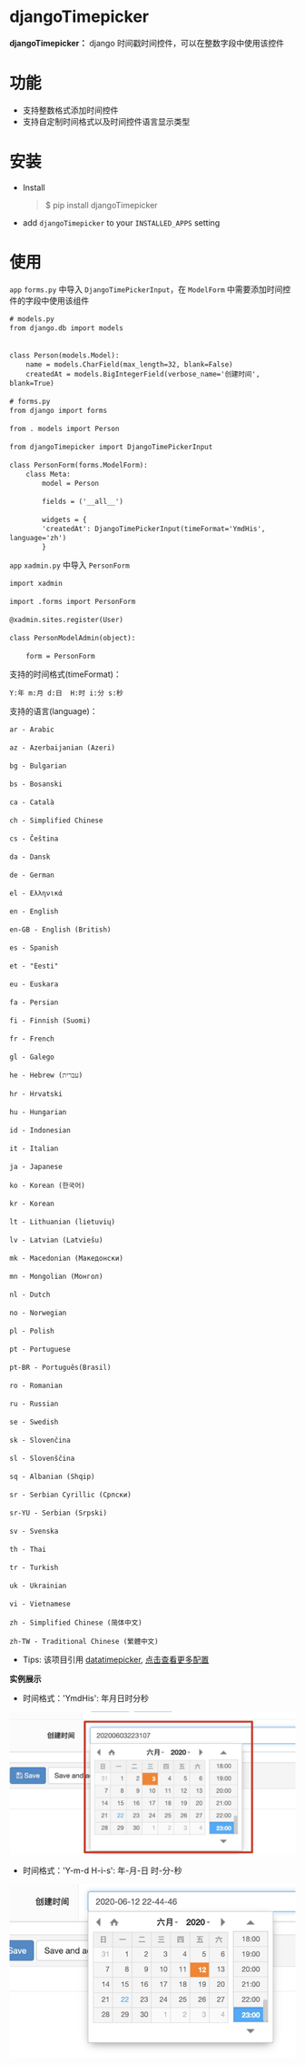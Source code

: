djangoTimepicker
=========================

**djangoTimepicker：** django 时间戳时间控件，可以在整数字段中使用该控件

功能
=========

- 支持整数格式添加时间控件
- 支持自定制时间格式以及时间控件语言显示类型

安装
=============

* Install
    > $ pip install djangoTimepicker

* add `djangoTimepicker` to your `INSTALLED_APPS` setting

使用
======

`app` `forms.py` 中导入 `DjangoTimePickerInput`，在 `ModelForm` 中需要添加时间控件的字段中使用该组件

    # models.py
    from django.db import models


    class Person(models.Model):
        name = models.CharField(max_length=32, blank=False)
        createdAt = models.BigIntegerField(verbose_name='创建时间', blank=True)

    # forms.py
    from django import forms

    from . models import Person

    from djangoTimepicker import DjangoTimePickerInput

    class PersonForm(forms.ModelForm):
        class Meta:
            model = Person

            fields = ('__all__')

            widgets = {
            'createdAt': DjangoTimePickerInput(timeFormat='YmdHis', language='zh')
            }

`app` `xadmin.py` 中导入 `PersonForm`

    import xadmin

    import .forms import PersonForm

    @xadmin.sites.register(User)

    class PersonModelAdmin(object):
    
        form = PersonForm

支持的时间格式(timeFormat)：
    
    Y:年 m:月 d:日  H:时 i:分 s:秒

支持的语言(language)：

    ar - Arabic

    az - Azerbaijanian (Azeri)

    bg - Bulgarian

    bs - Bosanski

    ca - Català

    ch - Simplified Chinese

    cs - Čeština

    da - Dansk

    de - German

    el - Ελληνικά

    en - English

    en-GB - English (British)

    es - Spanish

    et - "Eesti"

    eu - Euskara

    fa - Persian

    fi - Finnish (Suomi)

    fr - French

    gl - Galego

    he - Hebrew (עברית)

    hr - Hrvatski

    hu - Hungarian

    id - Indonesian

    it - Italian

    ja - Japanese

    ko - Korean (한국어)

    kr - Korean

    lt - Lithuanian (lietuvių)

    lv - Latvian (Latviešu)

    mk - Macedonian (Македонски)

    mn - Mongolian (Монгол)

    nl - Dutch

    no - Norwegian

    pl - Polish

    pt - Portuguese

    pt-BR - Português(Brasil)

    ro - Romanian
    
    ru - Russian

    se - Swedish

    sk - Slovenčina

    sl - Slovenščina

    sq - Albanian (Shqip)

    sr - Serbian Cyrillic (Српски)

    sr-YU - Serbian (Srpski)

    sv - Svenska

    th - Thai

    tr - Turkish

    uk - Ukrainian

    vi - Vietnamese

    zh - Simplified Chinese (简体中文)

    zh-TW - Traditional Chinese (繁體中文)

- Tips: 该项目引用 [datatimepicker](https://github.com/xdan/datetimepicker), [点击查看更多配置](https://xdsoft.net/jqplugins/datetimepicker/)

**实例展示**
- 时间格式：'YmdHis': 年月日时分秒

![image](https://github.com/DanielZhui/django-time-picker/blob/master/display/created.jpg)

- 时间格式：'Y-m-d H-i-s': 年-月-日 时-分-秒

![image](https://github.com/DanielZhui/django-time-picker/blob/master/display/createds.jpg)